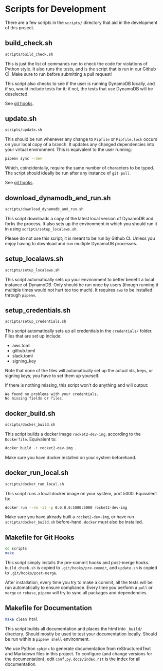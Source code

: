 # Scripts for Development

There are a few scripts in the `scripts/` directory that aid in the development
of this project.

## build\_check.sh

```sh
scripts/build_check.sh
```

This is just the list of commands run to check the code for violations of Python
style. It also runs the tests, and is the script that is run in our Github CI.
Make sure to run before submitting a pull request!

This script also checks to see if the user is running DynamoDB locally, and if
so, would include tests for it; if not, the tests that use DynamoDB will be
deselected.

See [git hooks](#makefile-for-git-hooks).

## update.sh

```sh
scripts/update.sh
```

This should be run whenever any change to `Pipfile` or `Pipfile.lock` occurs on
your local copy of a branch. It updates any changed dependencies into your
virtual environment. This is equivalent to the user running:

```sh
pipenv sync --dev
```

Which, coincidentally, require the same number of characters to be typed. The
script should ideally be run after any instance of `git pull`.

See [git hooks](#makefile-for-git-hooks).

## download\_dynamodb\_and\_run.sh

```sh
scripts/download_dynamodb_and_run.sh
```

This script downloads a copy of the latest local version of DynamoDB and forks
the process. It also sets up the environment in which you should run it in using
`scripts/setup_localaws.sh`.

Please do not use this script; it is meant to be run by Github CI. Unless you
enjoy having to download and run multiple DynamoDB processes.

## setup\_localaws.sh

```sh
scripts/setup_localaws.sh
```

This script automatically sets up your environment to better benefit a local
instance of DynamoDB. Only should be run once by users (though running it
multiple times would not hurt too too much). It requires `aws` to be installed
through `pipenv`.

## setup\_credentials.sh

```sh
scripts/setup_credentials.sh
```

This script automatically sets up all credentials in the `credentials/` folder.
Files that are set up include:

- aws.toml
- github.toml
- slack.toml
- signing\_key

Note that none of the files will automatically set up the actual ids, keys, or
signing keys; you have to set them up yourself.

If there is nothing missing, this script won't do anything and will output:

```
We found no problems with your credentials.
No missing fields or files.
```

## docker\_build.sh

```sh
scripts/docker_build.sh
```

This script builds a docker image `rocket2-dev-img`, according to the
`Dockerfile`. Equivalent to:

```sh
docker build -t rocket2-dev-img .
```

Make sure you have docker installed on your system beforehand.

## docker\_run\_local.sh

```sh
scripts/docker_run_local.sh
```

This script runs a local docker image on your system, port 5000. Equivalent to:

```sh
docker run --rm -it -p 0.0.0.0:5000:5000 rocket2-dev-img
```

Make sure you have already built a `rocket2-dev-img`, or have run
`scripts/docker_build.sh` before-hand. `docker` must also be installed.

## Makefile for Git Hooks

```sh
cd scripts
make
```

This script simply installs the pre-commit hooks and post-merge hooks.
`build_check.sh` is copied to `.git/hooks/pre-commit`, and `update.sh` is copied
to `.git/hooks/post-merge`.

After installation, every time you try to make a commit, all the tests will be
run automatically to ensure compliance. Every time you perform a `pull` or
`merge` or `rebase`, `pipenv` will try to sync all packages and dependencies.

## Makefile for Documentation

```sh
make clean html
```

This script builds all documentation and places the html into `_build/`
directory. Should mostly be used to test your documentation locally. Should be
run within a `pipenv shell` environment.

We use Python `sphinx` to generate documentation from reStructuredText and
Markdown files in this project. To configure (and change versions for the
documentation), edit `conf.py`. `docs/index.rst` is the index for all documentation.
